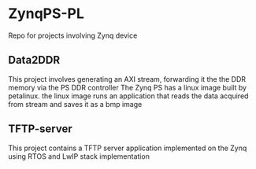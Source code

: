 # ZynqPS-PL
Repo for projects involving Zynq device
## Data2DDR
This project involves generating an AXI stream, forwarding it the the DDR memory via the PS DDR controller
The Zynq PS has a linux image built by petalinux. the linux image runs an application that reads the data acquired from stream and saves it as a bmp image
## TFTP-server
This project contains a TFTP server application implemented on the Zynq using RTOS and LwIP stack implementation
